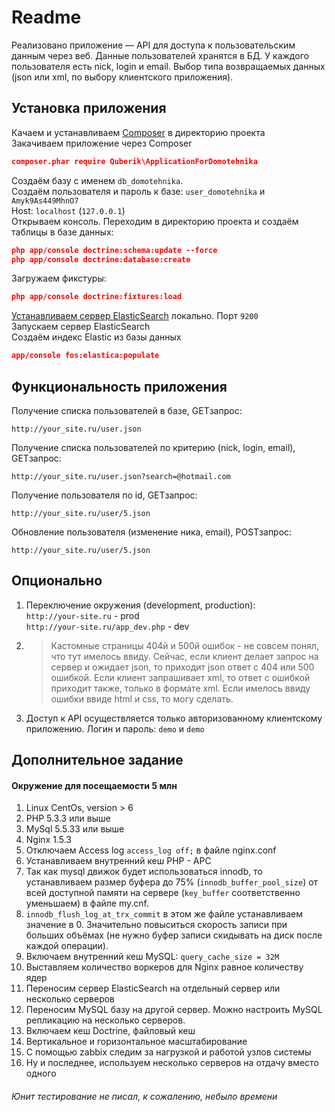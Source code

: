 # Readme #

Реализовано приложение — API для доступа к пользовательским данным через веб. Данные пользователей хранятся в БД. У каждого пользователя есть nick, login и email. Выбор типа возвращаемых данных (json или xml, по выбору клиентского приложения).

## Установка приложения ##

Качаем и устанавливаем [Composer](https://getcomposer.org/download/) в директорию проекта  
Закачиваем приложение через Composer
```JSON
composer.phar require Quberik\ApplicationForDomotehnika
```  
Создаём базу с именем `db_domotehnika`.  
Создаём пользователя и пароль к базе: `user_domotehnika` и `Amyk9As449MhnO7`  
Host: `localhost` (`127.0.0.1`)  
Открываем консоль. Переходим в директорию проекта и создаём таблицы в базе данных:  
```JSON 
php app/console doctrine:schema:update --force  
php app/console doctrine:database:create  
```  
Загружаем фикстуры:  
```JSON
php app/console doctrine:fixtures:load
```  
[Устанавливаем сервер ElasticSearch](http://www.elasticsearch.org/guide/en/elasticsearch/reference/current/setup-service.html) локально. Порт `9200`  
Запускаем сервер ElasticSearch  
Создаём индекс Elastic из базы данных  
```JSON
app/console fos:elastica:populate
```  

## Функциональность приложения ##

Получение списка пользователей в базе, GETзапрос:
```HTTP
http://your_site.ru/user.json
```
Получение списка пользователей по критерию (nick, login, email), GETзапрос:
```HTTP
http://your_site.ru/user.json?search=@hotmail.com
```
Получение пользователя по id, GETзапрос:
```HTTP
http://your_site.ru/user/5.json
```
Обновление пользователя (изменение ника, email), POSTзапрос:
```HTTP
http://your_site.ru/user/5.json
```

## Опционально ##

1. Переключение окружения (development, production):  
`http://your-site.ru` - prod  
`http://your-site.ru/app_dev.php` - dev  
2. > Кастомные страницы 404й и 500й ошибок - не совсем понял, что тут имелось ввиду. Сейчас, если клиент делает запрос на сервер и ожидает json, то приходит json ответ с 404 или 500 ошибкой. Если клиент запрашивает xml, то ответ с ошибкой приходит также, только в формате xml. Если имелось ввиду ошибки ввиде html и css, то могу сделать.
3. Доступ к API осуществляется только авторизованному клиентскому приложению. Логин и пароль: `demo` и `demo`   

## Дополнительное задание ##

#### Окружение для посещаемости 5 млн ####
1. Linux CentOs, version > 6
2. PHP 5.3.3 или выше
3. MySql 5.5.33 или выше
4. Nginx 1.5.3
5. Отключаем Access log `access_log off;` в файле nginx.conf
6. Устанавливаем внутренний кеш PHP - APC
7. Так как mysql движок будет использоваться innodb, то устанавливаем размер буфера до 75% (`innodb_buffer_pool_size`) от всей доступной памяти на сервере (`key_buffer` соответственно уменьшаем) в файле my.cnf.
8. `innodb_flush_log_at_trx_commit` в этом же файле устанавливаем значение в 0. Значительно повыситься скорость записи при больших объёмах (не нужно буфер записи скидывать на диск после каждой операции).
9. Включаем внутренний кеш MySQL: `query_cache_size = 32М`
10. Выставляем количество воркеров для Nginx равное количеству ядер
11. Переносим сервер ElasticSearch на отдельный сервер или несколько серверов
12. Переносим MySQL базу на другой сервер. Можно настроить MySQL репликацию на несколько серверов. 
13. Включаем кеш Doctrine, файловый кеш
14. Вертикальное и горизонтальное масштабирование
15. С помощью zabbix следим за нагрузкой и работой узлов системы
16. Ну и последнее, используем несколько серверов на отдачу вместо одного   

###### Юнит тестирование не писал, к сожалению, небыло времени